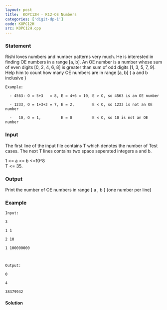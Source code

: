 ```yaml
---
layout: post
title:  KOPC12H - K12-OE Numbers
categories: ['digit-dp-1']
code: KOPC12H
src: KOPC12H.cpp
---
```


### **Statement**

Rishi loves numbers and number patterns very much. He is interested in finding
OE numbers in a range [a, b]. An OE number is a number whose sum of even
digits [0, 2, 4, 6, 8] is greater than sum of odd digits [1, 3, 5, 7, 9]. Help
him to count how many OE numbers are in range [a, b] { a and b inclusive }

    
    
    Example: 
      - 4563: O = 5+3   = 8, E = 4+6 = 10, E > O, so 4563 is an OE number
      - 1233, O = 1+3+3 = 7, E = 2,        E < O, so 1233 is not an OE number
      -   10, O = 1,         E = 0         E < O, so 10 is not an OE number

### Input

The first line of the input file contains T which denotes the number of
Test cases. The next T lines contains two space seperated integers a
and b.

1  <= a <= b <=10^8  
T <= 35.

### Output

Print the number of OE numbers in range [ a , b ] {one number per
line}

### Example

    
    
    Input:
    3
    1 1
    2 10
    1 100000000
    
    Output:
    0
    4
    38379932



#### **Solution**



